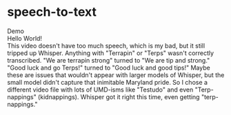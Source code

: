 # speech-to-text
Demo <br>
Hello World! <br>
This video doesn't have too much speech, which is my bad, but it still tripped up Whisper. Anything with "Terrapin" or "Terps" wasn't correctly transcribed. "We are terrapin strong" turned to "We are tip and strong." "Good luck and go Terps!" turned to "Good luck and good tips!" Maybe these are issues that wouldn't appear with larger models of Whisper, but the small model didn't capture that inimitable Maryland pride. 
So I chose a different video file with lots of UMD-isms like "Testudo" and even "Terp-nappings" (kidnappings). Whisper got it right this time, even getting "terp-nappings."  